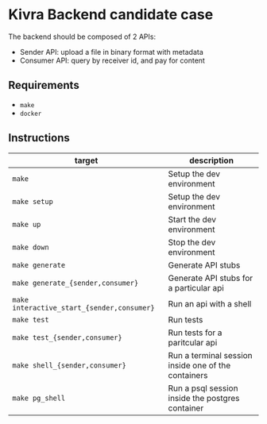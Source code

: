 # Kivra Backend candidate case

The backend should be composed of 2 APIs:
  * Sender API: upload a file in binary format with metadata
  * Consumer API: query by receiver id, and pay for content
  
## Requirements
  * `make`
  * `docker`

## Instructions
  target|description
  -|-
  `make`|Setup the dev environment
  `make setup`|Setup the dev environment
  `make up`|Start the dev environment
  `make down`|Stop the dev environment
  `make generate`|Generate API stubs
  `make generate_{sender,consumer}`|Generate API stubs for a particular api
  `make interactive_start_{sender,consumer}`|Run an api with a shell
  `make test`|Run tests
  `make test_{sender,consumer}`|Run tests for a paritcular api
  `make shell_{sender,consumer}`|Run a terminal session inside one of the containers
  `make pg_shell`|Run a psql session inside the postgres container
